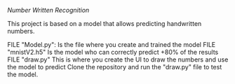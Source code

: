 *Number Written Recognition*

This project is based on a model that allows predicting handwritten numbers.

FILE "Model.py": Is the file where you create and trained the model
FILE "mnistV2.h5" Is the model who can correctly predict +80% of the results
FILE "draw.py" This is where you create the UI to draw the numbers and use the model to predict
Clone the repository and run the "draw.py" file to test the model. 

